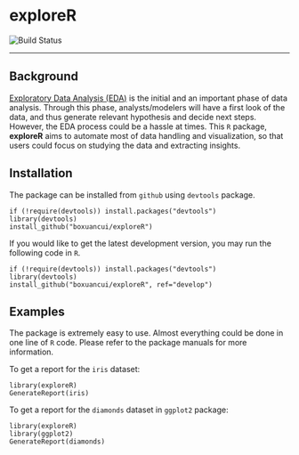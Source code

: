 # exploreR
![Build Status](https://travis-ci.org/boxuancui/exploreR.svg?branch=master)

-----
## Background
[Exploratory Data Analysis (EDA)](https://en.wikipedia.org/wiki/Exploratory_data_analysis) is the initial and an important phase of data analysis. Through this phase, analysts/modelers will have a first look of the data, and thus generate relevant hypothesis and decide next steps. However, the EDA process could be a hassle at times. This `R` package, **exploreR** aims to automate most of data handling and visualization, so that users could focus on studying the data and extracting insights.

## Installation
The package can be installed from `github` using `devtools` package.

    if (!require(devtools)) install.packages("devtools")
    library(devtools)
    install_github("boxuancui/exploreR")

If you would like to get the latest development version, you may run the following code in `R`.

    if (!require(devtools)) install.packages("devtools")
    library(devtools)
    install_github("boxuancui/exploreR", ref="develop")

## Examples
The package is extremely easy to use. Almost everything could be done in one line of `R` code. Please refer to the package manuals for more information.

To get a report for the `iris` dataset:

    library(exploreR)
    GenerateReport(iris)

To get a report for the `diamonds` dataset in `ggplot2` package:

    library(exploreR)
    library(ggplot2)
    GenerateReport(diamonds)
    
    




